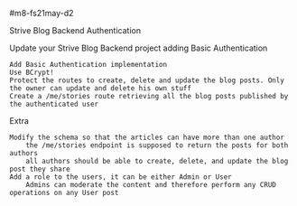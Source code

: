 #m8-fs21may-d2


Strive Blog Backend Authentication

Update your Strive Blog Backend project adding Basic Authentication

    Add Basic Authentication implementation
    Use BCrypt!
    Protect the routes to create, delete and update the blog posts. Only the owner can update and delete his own stuff
    Create a /me/stories route retrieving all the blog posts published by the authenticated user

Extra

    Modify the schema so that the articles can have more than one author
        the /me/stories endpoint is supposed to return the posts for both authors
        all authors should be able to create, delete, and update the blog post they share
    Add a role to the users, it can be either Admin or User
        Admins can moderate the content and therefore perform any CRUD operations on any User post